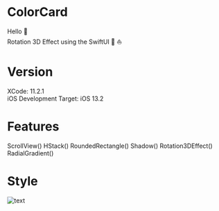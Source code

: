 # ColorCard


Hello :wave:   
Rotation 3D Effect using the SwiftUI :iphone: :boat:    

# Version
XCode: 11.2.1     
iOS Development Target: iOS 13.2


# Features
ScrollView()
HStack()
RoundedRectangle()
Shadow()
Rotation3DEffect()
RadialGradient()




# Style
![text](https://github.com/nataliawcislo/ColorCard/blob/master/ColorCard.gif)
